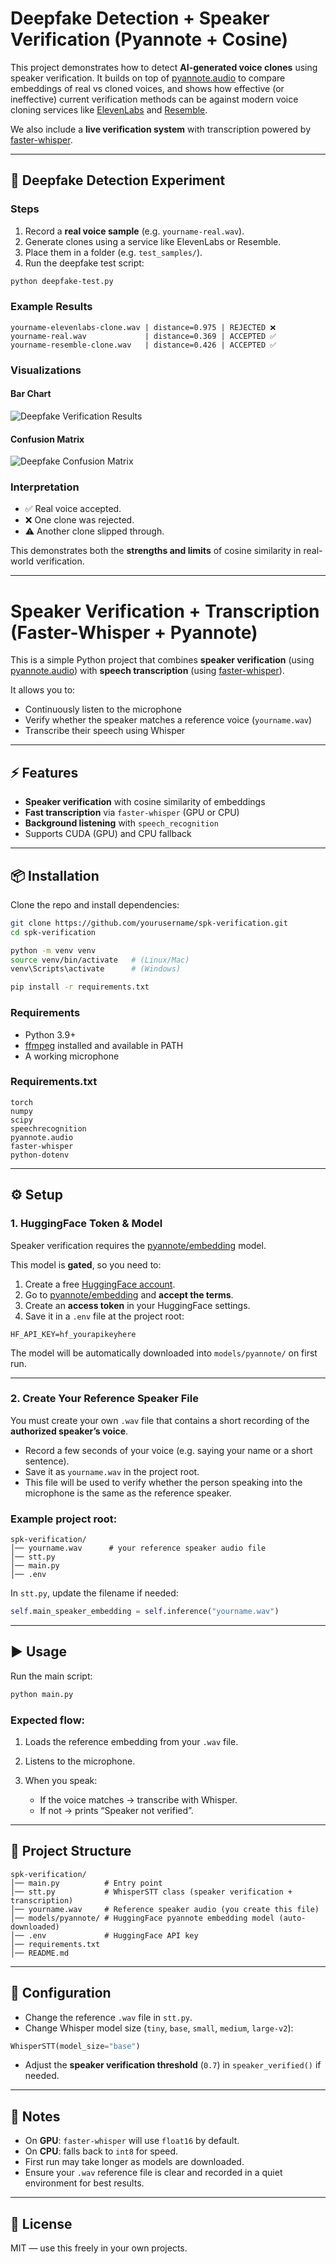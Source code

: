 # Deepfake Detection + Speaker Verification (Pyannote + Cosine)

This project demonstrates how to detect **AI-generated voice clones** using speaker verification. It builds on top of [pyannote.audio](https://huggingface.co/pyannote/embedding) to compare embeddings of real vs cloned voices, and shows how effective (or ineffective) current verification methods can be against modern voice cloning services like [ElevenLabs](https://elevenlabs.io/) and [Resemble](https://www.resemble.ai/).

We also include a **live verification system** with transcription powered by [faster-whisper](https://github.com/SYSTRAN/faster-whisper).

---

## 🔬 Deepfake Detection Experiment

### Steps

1. Record a **real voice sample** (e.g. `yourname-real.wav`).
2. Generate clones using a service like ElevenLabs or Resemble.
3. Place them in a folder (e.g. `test_samples/`).
4. Run the deepfake test script:

```bash
python deepfake-test.py
```

### Example Results

```
yourname-elevenlabs-clone.wav | distance=0.975 | REJECTED ❌
yourname-real.wav             | distance=0.369 | ACCEPTED ✅
yourname-resemble-clone.wav   | distance=0.426 | ACCEPTED ✅
```

### Visualizations

#### Bar Chart

![Deepfake Verification Results](deepfake_results_pretty.png)

#### Confusion Matrix

![Deepfake Confusion Matrix](deepfake_confusion_matrix.png)

### Interpretation

* ✅ Real voice accepted.
* ❌ One clone was rejected.
* ⚠️ Another clone slipped through.

This demonstrates both the **strengths and limits** of cosine similarity in real-world verification.

---

# Speaker Verification + Transcription (Faster-Whisper + Pyannote)

This is a simple Python project that combines **speaker verification** (using [pyannote.audio](https://github.com/pyannote/pyannote-audio)) with **speech transcription** (using [faster-whisper](https://github.com/SYSTRAN/faster-whisper)).

It allows you to:

* Continuously listen to the microphone
* Verify whether the speaker matches a reference voice (`yourname.wav`)
* Transcribe their speech using Whisper

---

## ⚡ Features

* **Speaker verification** with cosine similarity of embeddings
* **Fast transcription** via `faster-whisper` (GPU or CPU)
* **Background listening** with `speech_recognition`
* Supports CUDA (GPU) and CPU fallback

---

## 📦 Installation

Clone the repo and install dependencies:

```bash
git clone https://github.com/yourusername/spk-verification.git
cd spk-verification

python -m venv venv
source venv/bin/activate   # (Linux/Mac)
venv\Scripts\activate      # (Windows)

pip install -r requirements.txt
```

### Requirements

* Python 3.9+
* [ffmpeg](https://ffmpeg.org/download.html) installed and available in PATH
* A working microphone

### Requirements.txt

```
torch
numpy
scipy
speechrecognition
pyannote.audio
faster-whisper
python-dotenv
```

---

## ⚙️ Setup

### 1. HuggingFace Token & Model

Speaker verification requires the [pyannote/embedding](https://huggingface.co/pyannote/embedding) model.

This model is **gated**, so you need to:

1. Create a free [HuggingFace account](https://huggingface.co/join).
2. Go to [pyannote/embedding](https://huggingface.co/pyannote/embedding) and **accept the terms**.
3. Create an **access token** in your HuggingFace settings.
4. Save it in a `.env` file at the project root:

```
HF_API_KEY=hf_yourapikeyhere
```

The model will be automatically downloaded into `models/pyannote/` on first run.

---

### 2. Create Your Reference Speaker File

You must create your own `.wav` file that contains a short recording of the **authorized speaker’s voice**.

* Record a few seconds of your voice (e.g. saying your name or a short sentence).
* Save it as `yourname.wav` in the project root.
* This file will be used to verify whether the person speaking into the microphone is the same as the reference speaker.

### Example project root:

```
spk-verification/
│── yourname.wav      # your reference speaker audio file
│── stt.py
│── main.py
│── .env
```

In `stt.py`, update the filename if needed:

```python
self.main_speaker_embedding = self.inference("yourname.wav")
```

---

## ▶️ Usage

Run the main script:

```bash
python main.py
```

### Expected flow:

1. Loads the reference embedding from your `.wav` file.
2. Listens to the microphone.
3. When you speak:

   * If the voice matches → transcribe with Whisper.
   * If not → prints “Speaker not verified”.

---

## 📂 Project Structure

```
spk-verification/
│── main.py          # Entry point
│── stt.py           # WhisperSTT class (speaker verification + transcription)
│── yourname.wav     # Reference speaker audio (you create this file)
│── models/pyannote/ # HuggingFace pyannote embedding model (auto-downloaded)
│── .env             # HuggingFace API key
│── requirements.txt
│── README.md
```

---

## 🔧 Configuration

* Change the reference `.wav` file in `stt.py`.
* Change Whisper model size (`tiny`, `base`, `small`, `medium`, `large-v2`):

```python
WhisperSTT(model_size="base")
```

* Adjust the **speaker verification threshold** (`0.7`) in `speaker_verified()` if needed.

---

## 🚀 Notes

* On **GPU**: `faster-whisper` will use `float16` by default.
* On **CPU**: falls back to `int8` for speed.
* First run may take longer as models are downloaded.
* Ensure your `.wav` reference file is clear and recorded in a quiet environment for best results.

---

## 📜 License

MIT — use this freely in your own projects.
